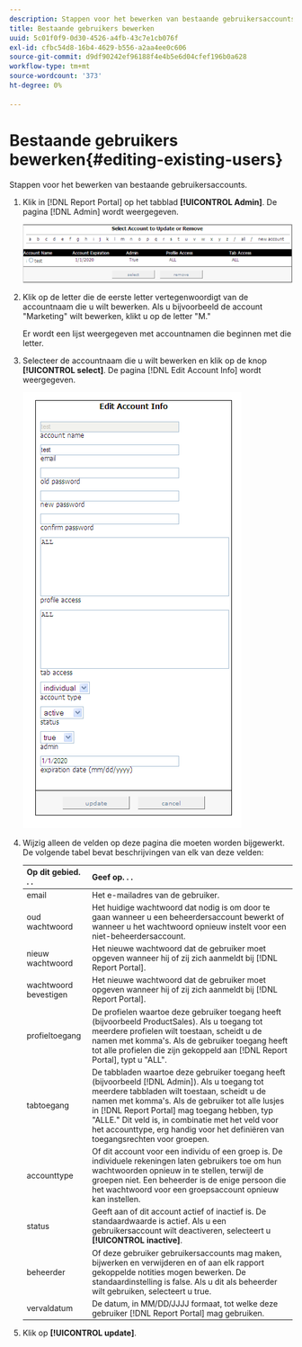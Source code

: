 ```yaml
---
description: Stappen voor het bewerken van bestaande gebruikersaccounts.
title: Bestaande gebruikers bewerken
uuid: 5c01f0f9-0d30-4526-a4fb-43c7e1cb076f
exl-id: cfbc54d8-16b4-4629-b556-a2aa4ee0c606
source-git-commit: d9df90242ef96188f4e4b5e6d04cfef196b0a628
workflow-type: tm+mt
source-wordcount: '373'
ht-degree: 0%

---
```


# Bestaande gebruikers bewerken{#editing-existing-users}

Stappen voor het bewerken van bestaande gebruikersaccounts.

1. Klik in [!DNL Report Portal] op het tabblad **[!UICONTROL Admin]**. De pagina [!DNL Admin] wordt weergegeven.

   ![](assets/report_admintag2.png)

1. Klik op de letter die de eerste letter vertegenwoordigt van de accountnaam die u wilt bewerken. Als u bijvoorbeeld de account &quot;Marketing&quot; wilt bewerken, klikt u op de letter &quot;M.&quot;

   Er wordt een lijst weergegeven met accountnamen die beginnen met die letter.

1. Selecteer de accountnaam die u wilt bewerken en klik op de knop **[!UICONTROL select]**. De pagina [!DNL Edit Account Info] wordt weergegeven.

   ![Stapinfo](assets/rptPort_scrn_AdminTab_editUser.png)

1. Wijzig alleen de velden op deze pagina die moeten worden bijgewerkt. De volgende tabel bevat beschrijvingen van elk van deze velden:

   | Op dit gebied. . . | Geef op. . . |
   |---|---|
   | email | Het e-mailadres van de gebruiker. |
   | oud wachtwoord | Het huidige wachtwoord dat nodig is om door te gaan wanneer u een beheerdersaccount bewerkt of wanneer u het wachtwoord opnieuw instelt voor een niet-beheerdersaccount. |
   | nieuw wachtwoord | Het nieuwe wachtwoord dat de gebruiker moet opgeven wanneer hij of zij zich aanmeldt bij [!DNL Report Portal]. |
   | wachtwoord bevestigen | Het nieuwe wachtwoord dat de gebruiker moet opgeven wanneer hij of zij zich aanmeldt bij [!DNL Report Portal]. |
   | profieltoegang | De profielen waartoe deze gebruiker toegang heeft (bijvoorbeeld ProductSales). Als u toegang tot meerdere profielen wilt toestaan, scheidt u de namen met komma&#39;s. Als de gebruiker toegang heeft tot alle profielen die zijn gekoppeld aan [!DNL Report Portal], typt u &quot;ALL&quot;. |
   | tabtoegang | De tabbladen waartoe deze gebruiker toegang heeft (bijvoorbeeld [!DNL Admin]). Als u toegang tot meerdere tabbladen wilt toestaan, scheidt u de namen met komma&#39;s. Als de gebruiker tot alle lusjes in [!DNL Report Portal] mag toegang hebben, typ &quot;ALLE.&quot; Dit veld is, in combinatie met het veld voor het accounttype, erg handig voor het definiëren van toegangsrechten voor groepen. |
   | accounttype | Of dit account voor een individu of een groep is. De individuele rekeningen laten gebruikers toe om hun wachtwoorden opnieuw in te stellen, terwijl de groepen niet. Een beheerder is de enige persoon die het wachtwoord voor een groepsaccount opnieuw kan instellen. |
   | status | Geeft aan of dit account actief of inactief is. De standaardwaarde is actief. Als u een gebruikersaccount wilt deactiveren, selecteert u **[!UICONTROL inactive]**. |
   | beheerder | Of deze gebruiker gebruikersaccounts mag maken, bijwerken en verwijderen en of aan elk rapport gekoppelde notities mogen bewerken. De standaardinstelling is false. Als u dit als beheerder wilt gebruiken, selecteert u true. |
   | vervaldatum | De datum, in MM/DD/JJJJ formaat, tot welke deze gebruiker [!DNL Report Portal] mag gebruiken. |

1. Klik op **[!UICONTROL update]**.
